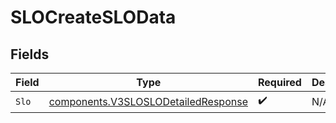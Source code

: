 # SLOCreateSLOData


## Fields

| Field                                                                                      | Type                                                                                       | Required                                                                                   | Description                                                                                |
| ------------------------------------------------------------------------------------------ | ------------------------------------------------------------------------------------------ | ------------------------------------------------------------------------------------------ | ------------------------------------------------------------------------------------------ |
| `Slo`                                                                                      | [components.V3SLOSLODetailedResponse](../../models/components/v3sloslodetailedresponse.md) | :heavy_check_mark:                                                                         | N/A                                                                                        |